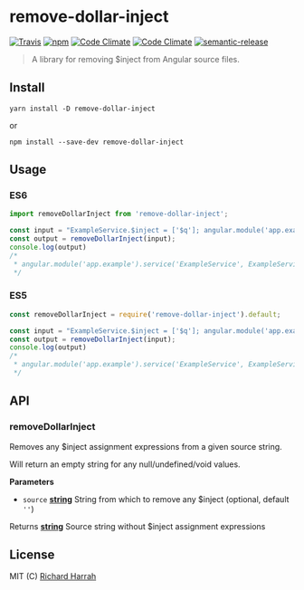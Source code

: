# remove-dollar-inject

[![Travis](https://img.shields.io/travis/Nunnery/remove-dollar-inject.svg?style=flat-square)](https://travis-ci.org/Nunnery/remove-dollar-inject)
[![npm](https://img.shields.io/npm/v/remove-dollar-inject.svg?style=flat-square)](https://www.npmjs.com/package/remove-dollar-inject)
[![Code Climate](https://img.shields.io/codeclimate/github/Nunnery/remove-dollar-inject.svg?style=flat-square)](https://codeclimate.com/github/Nunnery/remove-dollar-inject)
[![Code Climate](https://img.shields.io/codeclimate/coverage/github/Nunnery/remove-dollar-inject.svg?style=flat-square)](https://codeclimate.com/github/Nunnery/remove-dollar-inject/coverage)
[![semantic-release](https://img.shields.io/badge/%20%20%F0%9F%93%A6%F0%9F%9A%80-semantic--release-e10079.svg?style=flat-square)](https://github.com/semantic-release/semantic-release)

> A library for removing $inject from Angular source files.

## Install

    yarn install -D remove-dollar-inject

or

    npm install --save-dev remove-dollar-inject

## Usage

### ES6

```js
import removeDollarInject from 'remove-dollar-inject';

const input = "ExampleService.$inject = ['$q']; angular.module('app.example').service('ExampleService', ExampleService);";
const output = removeDollarInject(input);
console.log(output)
/*
 * angular.module('app.example').service('ExampleService', ExampleService);
 */
```

### ES5

```js
const removeDollarInject = require('remove-dollar-inject').default;

const input = "ExampleService.$inject = ['$q']; angular.module('app.example').service('ExampleService', ExampleService);";
const output = removeDollarInject(input);
console.log(output)
/*
 * angular.module('app.example').service('ExampleService', ExampleService);
 */
```

## API

<!-- Generated by documentation.js. Update this documentation by updating the source code. -->

### removeDollarInject

Removes any $inject assignment expressions from a given source string.

Will return an empty string for any null/undefined/void values.

**Parameters**

-   `source` **[string](https://developer.mozilla.org/en-US/docs/Web/JavaScript/Reference/Global_Objects/String)** String from which to remove any $inject (optional, default `''`)

Returns **[string](https://developer.mozilla.org/en-US/docs/Web/JavaScript/Reference/Global_Objects/String)** Source string without $inject assignment expressions

## License

MIT (C) [Richard Harrah](https://github.com/Nunnery)
